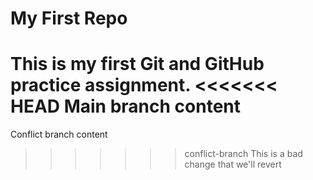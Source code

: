 # My First Repo
This is my first Git and GitHub practice assignment.
<<<<<<< HEAD
Main branch content
=======
Conflict branch content
>>>>>>> conflict-branch
This is a bad change that we'll revert
